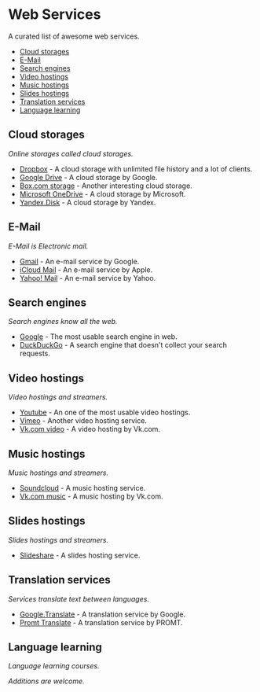 Web Services
==================

A curated list of awesome web services.

* [Cloud storages](#cloud-storages)
* [E-Mail](#e-mail)
* [Search engines](#search-engines)
* [Video hostings](#video-hostings)
* [Music hostings](#music-hostings)
* [Slides hostings](#slides-hostings)
* [Translation services](#translation-services)
* [Language learning](#language-lerning)

## Cloud storages
*Online storages called cloud storages.*

* [Dropbox](https://dropbox.com) - A cloud storage with unlimited file history and a lot of clients.
* [Google Drive](https://drive.google.com) - A cloud storage by Google.
* [Box.com storage](https://box.com) - Another interesting cloud storage.
* [Microsoft OneDrive](https://onedrive.live.com) - A cloud storage by Microsoft.
* [Yandex.Disk](https://disk.yandex.ru) - A cloud storage by Yandex.

## E-Mail
*E-Mail is Electronic mail.*

* [Gmail](https://gmail.com) - An e-mail service by Google.
* [iCloud Mail](http://www.apple.com/icloud/) - An e-mail service by Apple.
* [Yahoo! Mail](http://mail.yahoo.com/) - An e-mail service by Yahoo.

## Search engines
*Search engines know all the web.*

* [Google](https://www.google.com) - The most usable search engine in web.
* [DuckDuckGo](https://duckduckgo.com) - A search engine that doesn't collect your search requests.

## Video hostings
*Video hostings and streamers.*

* [Youtube](https://youtube.com) - An one of the most usable video hostings.
* [Vimeo](https://vimeo.com) - Another video hosting service.
* [Vk.com video](https://vk.com/video) - A video hosting by Vk.com.

## Music hostings
*Music hostings and streamers.*

* [Soundcloud](https://soundcloud.com) - A music hosting service.
* [Vk.com music](https://vk.com/music) - A music hosting by Vk.com.

## Slides hostings
*Slides hostings and streamers.*

* [Slideshare](http://www.slideshare.net) - A slides hosting service.

## Translation services
*Services translate text between languages.*

* [Google.Translate](https://translate.google.com) - A translation service by Google.
* [Promt Translate](http://translate.ru) - A translation service by PROMT.

## Language learning
*Language learning courses.*

*Additions are welcome.*
